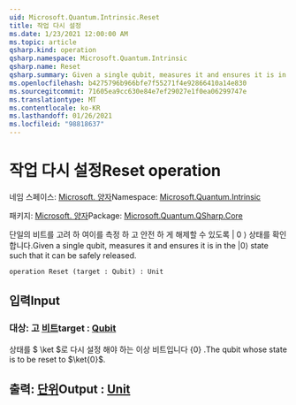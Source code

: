 ```yaml
---
uid: Microsoft.Quantum.Intrinsic.Reset
title: 작업 다시 설정
ms.date: 1/23/2021 12:00:00 AM
ms.topic: article
qsharp.kind: operation
qsharp.namespace: Microsoft.Quantum.Intrinsic
qsharp.name: Reset
qsharp.summary: Given a single qubit, measures it and ensures it is in the |0⟩ state such that it can be safely released.
ms.openlocfilehash: b4275796b966bfe7f55271f4e92866410a14e830
ms.sourcegitcommit: 71605ea9cc630e84e7ef29027e1f0ea06299747e
ms.translationtype: MT
ms.contentlocale: ko-KR
ms.lasthandoff: 01/26/2021
ms.locfileid: "98818637"
---
```

# <a name="reset-operation"></a><span data-ttu-id="0cb2b-102">작업 다시 설정</span><span class="sxs-lookup"><span data-stu-id="0cb2b-102">Reset operation</span></span>

<span data-ttu-id="0cb2b-103">네임 스페이스: [Microsoft. 양자](xref:Microsoft.Quantum.Intrinsic)</span><span class="sxs-lookup"><span data-stu-id="0cb2b-103">Namespace: [Microsoft.Quantum.Intrinsic](xref:Microsoft.Quantum.Intrinsic)</span></span>

<span data-ttu-id="0cb2b-104">패키지: [Microsoft. 양자](https://nuget.org/packages/Microsoft.Quantum.QSharp.Core)</span><span class="sxs-lookup"><span data-stu-id="0cb2b-104">Package: [Microsoft.Quantum.QSharp.Core](https://nuget.org/packages/Microsoft.Quantum.QSharp.Core)</span></span>


<span data-ttu-id="0cb2b-105">단일의 비트를 고려 하 여이를 측정 하 고 안전 하 게 해제할 수 있도록 | 0 ⟩ 상태를 확인 합니다.</span><span class="sxs-lookup"><span data-stu-id="0cb2b-105">Given a single qubit, measures it and ensures it is in the |0⟩ state such that it can be safely released.</span></span>

```qsharp
operation Reset (target : Qubit) : Unit
```


## <a name="input"></a><span data-ttu-id="0cb2b-106">입력</span><span class="sxs-lookup"><span data-stu-id="0cb2b-106">Input</span></span>

### <a name="target--qubit"></a><span data-ttu-id="0cb2b-107">대상: 고 [비트](xref:microsoft.quantum.lang-ref.qubit)</span><span class="sxs-lookup"><span data-stu-id="0cb2b-107">target : [Qubit](xref:microsoft.quantum.lang-ref.qubit)</span></span>

<span data-ttu-id="0cb2b-108">상태를 $ \ket $로 다시 설정 해야 하는 이상 비트입니다 {0} .</span><span class="sxs-lookup"><span data-stu-id="0cb2b-108">The qubit whose state is to be reset to $\ket{0}$.</span></span>



## <a name="output--unit"></a><span data-ttu-id="0cb2b-109">출력: [단위](xref:microsoft.quantum.lang-ref.unit)</span><span class="sxs-lookup"><span data-stu-id="0cb2b-109">Output : [Unit](xref:microsoft.quantum.lang-ref.unit)</span></span>


